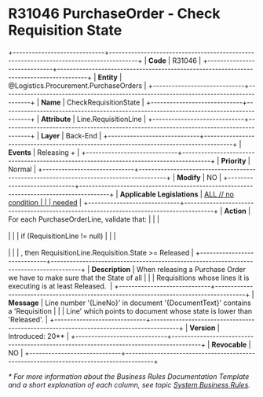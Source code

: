 ﻿---
erp.type: business-rule
erp.entity: Logistics.Procurement.PurchaseOrders
---

# R31046 PurchaseOrder - Check Requisition State
+-----------------------------+---------------------------------------------------------------------------------------+
| **Code**                    | R31046                                                                                |
+-----------------------------+---------------------------------------------------------------------------------------+
| **Entity**                  | @Logistics.Procurement.PurchaseOrders                                                 |
+-----------------------------+---------------------------------------------------------------------------------------+
| **Name**                    | CheckRequisitionState                                                                 |
+-----------------------------+---------------------------------------------------------------------------------------+
| **Attribute**               | Line.RequisitionLine                                                                  |
+-----------------------------+---------------------------------------------------------------------------------------+
| **Layer**                   | Back-End                                                                              |
+-----------------------------+---------------------------------------------------------------------------------------+
| **Events**                  | Releasing +                                                                           |
+-----------------------------+---------------------------------------------------------------------------------------+
| **Priority**                | Normal                                                                                |
+-----------------------------+---------------------------------------------------------------------------------------+
| **Modify**                  | NO                                                                                    |
+-----------------------------+---------------------------------------------------------------------------------------+
| **Applicable Legislations** | [ALL // no condition                                                                  |
|                             | needed](xref:applicable-legislations)                                                 |
+-----------------------------+---------------------------------------------------------------------------------------+
| **Action**                  | For each PurchaseOrderLine, validate that:                                            |
|                             | <br/><br/>                                                                            |
|                             | if (RequisitionLine != null)                                                          |
|                             | <br/><br/>                                                                            |
|                             | , then RequisitionLine.Requisition.State \>= Released                                 |
+-----------------------------+---------------------------------------------------------------------------------------+
| **Description**             | When releasing a Purchase Order we have to make sure that the State of all            |
|                             | Requisitions whose lines it is executing is at least Released.                        |
+-----------------------------+---------------------------------------------------------------------------------------+
| **Message**                 | Line number \'{LineNo}\' in document \'{DocumentText}\' contains a \'Requisition      |
|                             | Line\' which points to document whose state is lower than \'Released\'.               |
+-----------------------------+---------------------------------------------------------------------------------------+
| **Version**                 | Introduced: 20\*\*                                                                    |
+-----------------------------+---------------------------------------------------------------------------------------+
| **Revocable**               | NO                                                                                    |
+-----------------------------+---------------------------------------------------------------------------------------+

*\* For more information about the Business Rules Documentation Template and a short explanation of each column, see
topic [System Business Rules](../templates/template-description-system-business-rules.md).*

